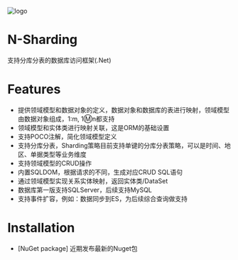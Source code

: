 ![logo](https://github.com/zhouguoqing/N-Sharding/blob/master/Resource/N-sharding.png)  
# N-Sharding
支持分库分表的数据库访问框架(.Net)

# Features
* 提供领域模型和数据对象的定义，数据对象和数据库的表进行映射，领域模型由数据对象组成，1:m, 1:m:n都支持
* 领域模型和实体类进行映射关联，这是ORM的基础设置
* 支持POCO注解，简化领域模型定义
* 支持分库分表，Sharding策略目前支持单键的分库分表策略，可以是时间、地区、单据类型等业务维度
* 支持领域模型的CRUD操作
* 内置SQLDOM，根据请求的不同，生成对应CRUD SQL语句
* 通过领域模型实现关系实体映射，返回实体类/DataSet
* 数据库第一版支持SQLServer，后续支持MySQL
* 支持事件扩容，例如：数据同步到ES，为后续综合查询做支持


# Installation
* [NuGet package] 近期发布最新的Nuget包
